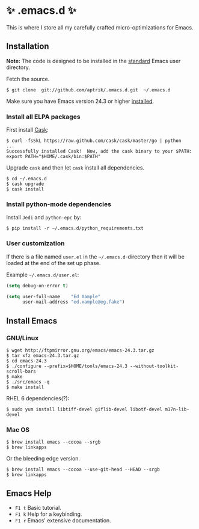 # :sparkles: .emacs.d :sparkles:

This is where I store all my carefully crafted micro-optimizations for
Emacs.


## Installation

**Note:** The code is designed to be installed in the
[standard](http://www.emacswiki.org/emacs/DotEmacsDotD) Emacs user
directory.

Fetch the source.

    $ git clone  git://github.com/aptrik/.emacs.d.git  ~/.emacs.d

Make sure you have Emacs version 24.3 or higher [installed](#install-emacs).


### Install all ELPA packages

First install [Cask](http://cask.github.io/):

    $ curl -fsSkL https://raw.github.com/cask/cask/master/go | python
    ...
    Successfully installed Cask!  Now, add the cask binary to your $PATH:
    export PATH="$HOME/.cask/bin:$PATH"

Upgrade `cask` and then let `cask` install all dependencies.

    $ cd ~/.emacs.d
    $ cask upgrade
    $ cask install


### Install python-mode dependencies

Install `Jedi` and `python-epc` by:

    $ pip install -r ~/.emacs.d/python_requirements.txt


### User customization

If there is a file named `user.el` in the `~/.emacs.d`-directory then it
will be loaded at the end of the set up phase.

Example `~/.emacs.d/user.el`:

```lisp
(setq debug-on-error t)

(setq user-full-name    "Ed Xample"
      user-mail-address "ed.xample@eg.fake")
```


## Install Emacs

### GNU/Linux

    $ wget http://ftpmirror.gnu.org/emacs/emacs-24.3.tar.gz
    $ tar xfz emacs-24.3.tar.gz
    $ cd emacs-24.3
    $ ./configure --prefix=$HOME/tools/emacs-24.3 --without-toolkit-scroll-bars
    $ make
    $ ./src/emacs -q
    $ make install

RHEL 6 dependencies(?):

    $ sudo yum install libtiff-devel giflib-devel libotf-devel m17n-lib-devel


### Mac OS

    $ brew install emacs --cocoa --srgb
    $ brew linkapps

Or the bleeding edge version.

    $ brew install emacs --cocoa --use-git-head --HEAD --srgb
    $ brew linkapps


## Emacs Help

* `F1 t`  Basic tutorial.
* `F1 k`  Help for a keybinding.
* `F1 r`  Emacs' extensive documentation.
